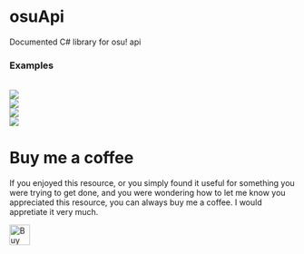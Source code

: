 # osuApi
Documented C# library for osu! api
<br />
<h3>Examples</h3><br />
<img src="https://puu.sh/rSjFJ/c3393b6399.jpg" /><br />
<img src="https://puu.sh/rSjH6/d549dfcdd5.jpg" /><br />
<img src="https://puu.sh/rSjW5/86f722bead.png" /><br />
<img src="https://puu.sh/rSk2k/a214e65ba1.png" /><br />

# Buy me a coffee
If you enjoyed this resource, or you simply found it useful for something you were trying to get done, and you were wondering how to let me know you appreciated this resource, you can always buy me a coffee. I would appretiate it very much.

<a href='https://www.paypal.com/cgi-bin/webscr?cmd=_s-xclick&hosted_button_id=HVQLNVVZZCDTS' target='_blank'><img height='36' style='border:0px;height:36px;' src='https://az743702.vo.msecnd.net/cdn/kofi4.png?v=f' border='0' alt='Buy Me a Coffee at ko-fi.com' /></a> 
